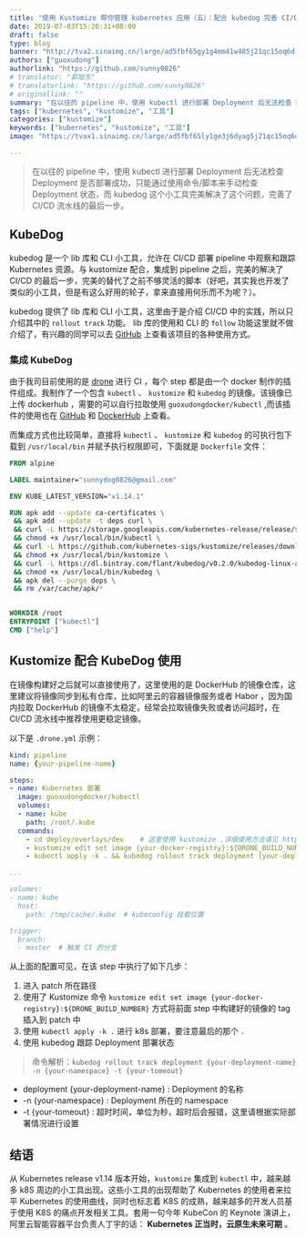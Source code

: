 ```yaml
---
title: "使用 Kustomize 帮你管理 kubernetes 应用（五）：配合 kubedog 完善 CI/CD 的最后一步"
date: 2019-07-03T15:20:31+08:00
draft: false
type: blog
banner: "http://tva2.sinaimg.cn/large/ad5fbf65gy1g4mm41w485j21qc15oq6d.jpg"
authors: ["guoxudong"]
authorlink: "https://github.com/sunny0826"
# translator: "郭旭东"
# translatorlink: "https://github.com/sunny0826"
# originallink: ""
summary: "在以往的 pipeline 中，使用 kubectl 进行部署 Deployment 后无法检查 Deployment 是否部署成功，只能通过使用命令/脚本来手动检查 Deployment 状态，而 kubedog 这个小工具完美解决了这个问题，完善了 CI/CD 流水线的最后一步。"
tags: ["kubernetes", "kustomize", "工具"]
categories: ["kustomize"]
keywords: ["kubernetes", "kustomize", "工具"]
image: "https://tvax1.sinaimg.cn/large/ad5fbf65ly1ge3j6dyag5j21qc15oq6d.jpg"

---
```

>在以往的 pipeline 中，使用 kubectl 进行部署 Deployment 后无法检查 Deployment 是否部署成功，只能通过使用命令/脚本来手动检查 Deployment 状态，而 kubedog 这个小工具完美解决了这个问题，完善了 CI/CD 流水线的最后一步。

## KubeDog

kubedog 是一个 lib 库和 CLI 小工具，允许在 CI/CD 部署 pipeline 中观察和跟踪 Kubernetes 资源。与 kustomize 配合，集成到 pipeline 之后，完美的解决了 CI/CD 的最后一步，完美的替代了之前不够灵活的脚本（好吧，其实我也开发了类似的小工具，但是有这么好用的轮子，拿来直接用何乐而不为呢？）。

kubedog 提供了 lib 库和 CLI 小工具，这里由于是介绍 CI/CD 中的实践，所以只介绍其中的 `rollout track` 功能。 lib 库的使用和 CLI 的 `follow` 功能这里就不做介绍了，有兴趣的同学可以去 [GitHub](https://github.com/flant/kubedog) 上查看该项目的各种使用方式。

### 集成 KubeDog

由于我司目前使用的是 [drone](https://drone.io/) 进行 CI ，每个 step 都是由一个 docker 制作的插件组成。我制作了一个包含 `kubectl` 、 `kustomize` 和 `kubedog` 的镜像。该镜像已上传 dockerhub ，需要的可以自行拉取使用 `guoxudongdocker/kubectl` ,而该插件的使用也在 [GitHub](https://github.com/sunny0826/kubectl-kustomize) 和 [DockerHub](https://cloud.docker.com/u/guoxudongdocker/repository/docker/guoxudongdocker/kubectl) 上查看。

而集成方式也比较简单，直接将 `kubectl` 、 `kustomize` 和 `kubedog` 的可执行包下载到 `/usr/local/bin` 并赋予执行权限即可，下面就是 `Dockerfile` 文件：

```dockerfile
FROM alpine

LABEL maintainer="sunnydog0826@gmail.com"

ENV KUBE_LATEST_VERSION="v1.14.1"

RUN apk add --update ca-certificates \
 && apk add --update -t deps curl \
 && curl -L https://storage.googleapis.com/kubernetes-release/release/${KUBE_LATEST_VERSION}/bin/linux/amd64/kubectl -o /usr/local/bin/kubectl \
 && chmod +x /usr/local/bin/kubectl \
 && curl -L https://github.com/kubernetes-sigs/kustomize/releases/download/v2.0.3/kustomize_2.0.3_linux_amd64 -o /usr/local/bin/kustomize \
 && chmod +x /usr/local/bin/kustomize \
 && curl -L https://dl.bintray.com/flant/kubedog/v0.2.0/kubedog-linux-amd64-v0.2.0 -o /usr/local/bin/kubedog \
 && chmod +x /usr/local/bin/kubedog \
 && apk del --purge deps \
 && rm /var/cache/apk/*


WORKDIR /root
ENTRYPOINT ["kubectl"]
CMD ["help"]
```

## Kustomize 配合 KubeDog 使用

在镜像构建好之后就可以直接使用了，这里使用的是 DockerHub 的镜像仓库，这里建议将镜像同步到私有仓库，比如阿里云的容器镜像服务或者 Habor ，因为国内拉取 DockerHub 的镜像不太稳定，经常会拉取镜像失败或者访问超时，在 CI/CD 流水线中推荐使用更稳定镜像。

以下是 `.drone.yml` 示例：

```yaml
kind: pipeline
name: {your-pipeline-name}

steps:
- name: Kubernetes 部署
  image: guoxudongdocker/kubectl
  volumes:
  - name: kube
    path: /root/.kube
  commands:
    - cd deploy/overlays/dev    # 这里使用 kustomize ,详细使用方法请见 https://github.com/kubernetes-sigs/kustomize
    - kustomize edit set image {your-docker-registry}:${DRONE_BUILD_NUMBER}
    - kubectl apply -k . && kubedog rollout track deployment {your-deployment-name} -n {your-namespace} -t {your-tomeout}

...

volumes:
- name: kube
  host:
    path: /tmp/cache/.kube  # kubeconfig 挂载位置

trigger:
  branch:
  - master  # 触发 CI 的分支
```

从上面的配置可见，在该 step 中执行了如下几步：

1. 进入 patch 所在路径
2. 使用了 Kustomize 命令 `kustomize edit set image {your-docker-registry}:${DRONE_BUILD_NUMBER}` 方式将前面 step 中构建好的镜像的 tag 插入到 patch 中
3. 使用 `kubectl apply -k .` 进行 k8s 部署，要注意最后的那个 `.`
4. 使用 kubedog 跟踪 Deployment 部署状态

> 命令解析：`kubedog rollout track deployment {your-deployment-name} -n {your-namespace} -t {your-tomeout}`
>
- deployment {your-deployment-name} : Deployment 的名称
- -n {your-namespace} : Deployment 所在的 namespace
- -t {your-tomeout} : 超时时间，单位为秒，超时后会报错，这里请根据实际部署情况进行设置

## 结语

从 Kubernetes release v1.14 版本开始，`kustomize` 集成到 `kubectl` 中，越来越多 k8S 周边的小工具出现。这些小工具的出现帮助了 Kubernetes 的使用者来拉平 Kubernetes 的使用曲线，同时也标志着 K8S 的成熟，越来越多的开发人员基于使用 K8S 的痛点开发相关工具。套用一句今年 KubeCon 的 Keynote 演讲上，阿里云智能容器平台负责人丁宇的话： __Kubernetes 正当时，云原生未来可期__ 。
